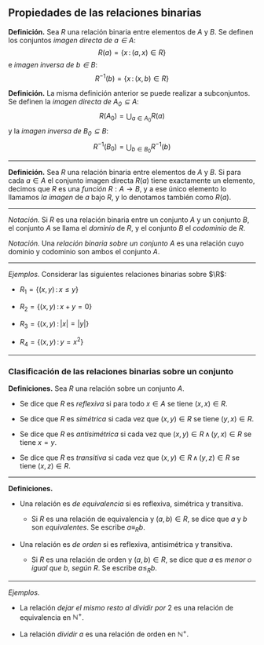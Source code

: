 ﻿## Propiedades de las relaciones binarias

**Definición.** Sea $R$ una relación binaria entre elementos de $A$ y $B$. Se definen los conjuntos *imagen directa de $a\in A$*: $$R(a)=\{x\,:\,(a,x)\in R\}$$
e *imagen inversa de $b\in B$*: $$R^{-1}(b)=\{x\,:\,(x,b)\in R\}$$

**Definición.** La misma definición anterior se puede realizar a subconjuntos. Se definen la *imagen directa de $A_0\subseteq A$*: $$R(A_0)=\bigcup_{a\in A_0}R(a)$$
y la *imagen inversa de $B_0\subseteq B$*: $$R^{-1}(B_0)=\bigcup_{b\in B_0}R^{-1}(b)$$

---

**Definición.** Sea $R$ una relación binaria entre elementos de $A$ y $B$. Si para cada $a\in A$ el conjunto imagen directa $R(a)$ tiene exactamente un elemento, decimos que $R$ es una *función* $R:A\to B$, y a ese único elemento lo llamamos *la imagen* de $a$ bajo $R$, y lo denotamos también como $R(a)$.

---

*Notación.* Si $R$ es una relación binaria entre un conjunto $A$ y un conjunto $B$, el conjunto $A$ se llama el *dominio* de $R$, y el conjunto $B$ el *codominio* de $R$.

*Notación.* Una *relación binaria sobre un conjunto* $A$ es una relación cuyo dominio y codominio son ambos el conjunto $A$.

---

*Ejemplos.* Considerar las siguientes relaciones binarias sobre $\R$:

- $R_1 = \{(x,y)\,:\,x\le y\}$

- $R_2 = \{(x,y)\,:\,x+y=0\}$
- $R_3=\{(x,y)\,:\,|x|=|y|\}$
- $R_4=\{(x,y)\,:\,y=x^2\}$

---

### Clasificación de las relaciones binarias sobre un conjunto

**Definiciones.** Sea $R$ una relación sobre un conjunto $A$.

- Se dice que $R$ es *reflexiva* si para todo $x\in A$ se tiene $(x,x)\in R$.

- Se dice que $R$ es *simétrica* si cada vez que $(x,y)\in R$ se tiene $(y,x)\in R$.
- Se dice que $R$ es *antisimétrica* si cada vez que $(x,y)\in R\,\wedge\,(y,x)\in R$ se tiene $x=y$.
- Se dice que $R$ es *transitiva* si cada vez que $(x,y)\in R\,\wedge\, (y,z)\in R$ se tiene $(x,z)\in R$.

---

**Definiciones.** 
- Una relación es *de equivalencia* si es reflexiva, simétrica y transitiva.
	- Si $R$ es una relación de equivalencia y $(a,b)\in R$, se dice que $a$ y $b$ son *equivalentes*. Se escribe $a\equiv_R b$.

- Una relación es *de orden* si es reflexiva, antisimétrica y transitiva.
	- Si $R$ es una relación de orden y $(a,b)\in R$, se dice que $a$ es *menor o igual que* $b$, *según* $R$. Se escribe $a\le_R b$.

---

*Ejemplos.*
- La relación *dejar el mismo resto al dividir por* $2$ es una relación de equivalencia en $\mathbb{N}^+$.

- La relación *dividir a* es una relación de orden en $\mathbb{N}^+$.
